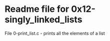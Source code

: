 # Readme file for 0x12-singly_linked_lists

File 0-print_list.c - prints all the elements of a list
